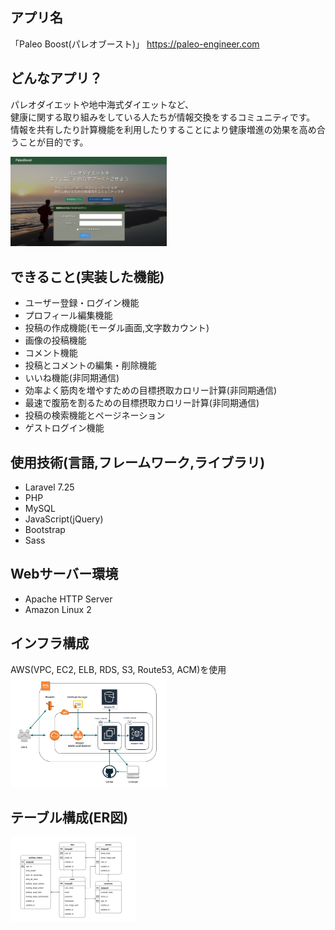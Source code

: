 ## アプリ名
「Paleo Boost(パレオブースト)」
https://paleo-engineer.com

## どんなアプリ？
<p>
パレオダイエットや地中海式ダイエットなど、<br>
健康に関する取り組みをしている人たちが情報交換をするコミュニティです。<br>
情報を共有したり計算機能を利用したりすることにより健康増進の効果を高め合うことが目的です。<br>
</p>
<img src="public/images/top-page-screen.png" alt="トップページのイメージ" style="width: 250px">

## できること(実装した機能)
- ユーザー登録・ログイン機能
- プロフィール編集機能
- 投稿の作成機能(モーダル画面,文字数カウント)
- 画像の投稿機能
- コメント機能
- 投稿とコメントの編集・削除機能
- いいね機能(非同期通信)
- 効率よく筋肉を増やすための目標摂取カロリー計算(非同期通信)
- 最速で腹筋を割るための目標摂取カロリー計算(非同期通信)
- 投稿の検索機能とページネーション
- ゲストログイン機能

## 使用技術(言語,フレームワーク,ライブラリ)
- Laravel 7.25
- PHP
- MySQL
- JavaScript(jQuery)
- Bootstrap
- Sass

## Webサーバー環境
- Apache HTTP Server
- Amazon Linux 2

## インフラ構成
AWS(VPC, EC2, ELB, RDS, S3, Route53, ACM)を使用
<img src="public/images/aws-infra.png" alt="インフラ構成図" style="width: 250px">

## テーブル構成(ER図)
<img src="public/images/er-diagram.png" alt="ER図" style="width: 200px">